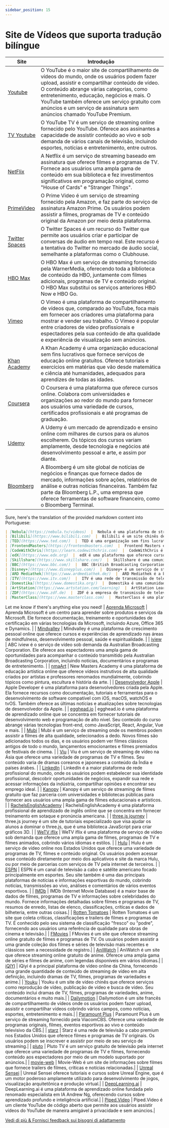 ```yaml
---
sidebar_position: 15
---
```


# Site de Vídeos que suporta tradução bilíngue

| Site  | Introdução |
|-------|------------|
| [Youtube](https://www.youtube.com)  |  O YouTube é o maior site de compartilhamento de vídeos do mundo, onde os usuários podem fazer upload, assistir e compartilhar conteúdo de vídeo. O conteúdo abrange várias categorias, como entretenimento, educação, negócios e mais. O YouTube também oferece um serviço gratuito com anúncios e um serviço de assinatura sem anúncios chamado YouTube Premium.|
| [TV Youtube](https://tv.youtube.com)  |  O YouTube TV é um serviço de streaming online fornecido pelo YouTube. Oferece aos assinantes a capacidade de assistir conteúdo ao vivo e sob demanda de vários canais de televisão, incluindo esportes, notícias e entretenimento, entre outros.|
| [NetFlix](https://www.netflix.com)  |  A Netflix é um serviço de streaming baseado em assinatura que oferece filmes e programas de TV. Fornece aos usuários uma ampla gama de conteúdo em sua biblioteca e fez investimentos significativos em programação original, como "House of Cards" e "Stranger Things".|
| [PrimeVideo](https://www.primevideo.com)  |  O Prime Video é um serviço de streaming fornecido pela Amazon, e faz parte do serviço de assinatura Amazon Prime. Os usuários podem assistir a filmes, programas de TV e conteúdo original da Amazon por meio desta plataforma.|
| [Twitter Spaces](https://twitter.com)  |  O Twitter Spaces é um recurso do Twitter que permite aos usuários criar e participar de conversas de áudio em tempo real. Este recurso é a tentativa do Twitter no mercado de áudio social, semelhante a plataformas como o Clubhouse.|
| [HBO Max](https://play.max.com)  |  O HBO Max é um serviço de streaming fornecido pela WarnerMedia, oferecendo toda a biblioteca de conteúdo da HBO, juntamente com filmes adicionais, programas de TV e conteúdo original. O HBO Max substitui os serviços anteriores HBO Now e HBO Go.|
| [Vimeo](https://vimeo.com/watch)  |  O Vimeo é uma plataforma de compartilhamento de vídeos que, comparado ao YouTube, foca mais em fornecer aos criadores uma plataforma para mostrar e vender seu trabalho. O Vimeo é popular entre criadores de vídeo profissionais e espectadores pela sua conteúdo de alta qualidade e experiência de visualização sem anúncios.|
| [Khan Academy](https://www.khanacademy.org/)  |  A Khan Academy é uma organização educacional sem fins lucrativos que fornece serviços de educação online gratuitos. Oferece tutoriais e exercícios em matérias que vão desde matemática e ciência até humanidades, adequados para aprendizes de todas as idades.|
| [Coursera](https://www.coursera.org/)  |  O Coursera é uma plataforma que oferece cursos online. Colabora com universidades e organizações ao redor do mundo para fornecer aos usuários uma variedade de cursos, certificados profissionais e até programas de graduação.|
| [Udemy](https://www.udemy.com/)  |  A Udemy é um mercado de aprendizado e ensino online com milhares de cursos para os alunos escolherem. Os tópicos dos cursos variam amplamente, desde tecnologia e negócios até desenvolvimento pessoal e arte, e assim por diante.|
| [Bloomberg](https://www.bloomberg.com)  |  A Bloomberg é um site global de notícias de negócios e finanças que fornece dados de mercado, informações sobre ações, relatórios de análise e outras notícias financeiras. Também faz parte da Bloomberg L.P., uma empresa que oferece ferramentas de software financeiro, como o Bloomberg Terminal.|
Sure, here's the translation of the provided markdown content into Portuguese:

```markdown
| [Nebula](https://nebula.tv/videos)  |  Nebula é uma plataforma de streaming operada por criadores que oferece conteúdo de vídeo exclusivo, incluindo educação, tecnologia e entretenimento. Frequentemente, permite que criadores de conteúdo experimentem e lancem conteúdo sem restrições de anunciantes.|
| [Bilibili](https://www.bilibili.com)  |  Bilibili é um site chinês de compartilhamento de vídeos amplamente utilizado para compartilhar conteúdo relacionado à cultura ACG (anime, quadrinhos, jogos). Além de vídeos, o Bilibili também oferece transmissão ao vivo, jogos para celular e outros serviços.|
| [TED](https://www.ted.com/)  |  TED é uma organização sem fins lucrativos conhecida por sua série de palestras TED Talks. Essas palestras são tipicamente curtas, provocantes e cobrem uma ampla gama de tópicos, incluindo tecnologia, entretenimento, design e questões globais mais amplas.|
| [FrontendMasters](https://frontendmasters.com)  |  Frontend Masters é uma plataforma de aprendizado online que se concentra em habilidades de desenvolvimento frontend, oferecendo cursos aprofundados sobre JavaScript, CSS e HTML, bem como seminários sobre as últimas tecnologias frontend.|
| [CodeWithChris](https://learn.codewithchris.com)  |  CodeWithChris é uma plataforma de aprendizado focada no desenvolvimento para iOS, fornecendo tutoriais e cursos adequados para iniciantes aprenderem Swift e desenvolvimento para iOS construindo aplicativos.|
| [edX](https://www.edx.org)  |  edX é uma plataforma que oferece cursos online de nível universitário, co-fundada pela Universidade de Harvard e pelo Instituto de Tecnologia de Massachusetts. Fornece cursos gratuitos e pagos de universidades e instituições ao redor do mundo.|
| [Skillshare](https://www.skillshare.com/)  |  Skillshare é uma comunidade de aprendizado online que oferece cursos para indivíduos criativos e curiosos. Os tópicos dos cursos incluem ilustração, design, fotografia, vídeo, programação, marketing e mais.|
| [BBC](https://www.bbc.com/)  |  BBC (British Broadcasting Corporation) é a empresa de radiodifusão de serviço público do Reino Unido, fornecendo uma ampla gama de conteúdo de notícias, educacional e de entretenimento. O site da BBC é um portal abrangente que cobre notícias, esportes, clima, programas de televisão e mais.|
| [Disney+](https://www.disneyplus.com/)  |  Disney+ é um serviço de streaming lançado pela Disney, oferecendo filmes e programas de TV da Disney, Pixar, Marvel, Star Wars e National Geographic. É uma fonte primária de conteúdo familiar e oferece uma ampla gama de clássicos da Disney e novos lançamentos.|
| [ARD Mediathek](https://www.ardmediathek.de/)  |  ARD Mediathek é a biblioteca de mídia online do radiodifusor público regional alemão ARD. Oferece uma ampla gama de conteúdo sob demanda de vários programas de televisão e rádio da ARD, incluindo notícias, esportes, documentários e programas de entretenimento.|
| [ITV](https://www.itv.com/)  |  ITV é uma rede de transmissão de televisão gratuita no Reino Unido. Em sua plataforma online, os espectadores podem assistir transmissões de televisão ao vivo dos canais ITV ou recuperar diversos programas, séries e filmes exibidos na ITV.|
| [Domestika](https://www.domestika.org/)  |  Domestika é uma comunidade de conhecimento online e plataforma de aprendizado para profissionais criativos. Oferece uma variedade de cursos ministrados por profissionais da indústria, cobrindo campos como ilustração, fotografia, design, marketing e mais.|
| [ArtStation](https://www.artstation.com/learning)  |  ArtStation Learning é parte da plataforma ArtStation, que é uma plataforma para mostrar o trabalho de artistas nas indústrias de jogos, cinema, mídia e entretenimento. ArtStation Learning fornece conteúdo educacional para artistas na forma de tutoriais em vídeo, cobrindo vários tópicos como pintura digital e modelagem 3D.|
| [ZDF](https://www.zdf.de)  |  ZDF é a empresa de transmissão de televisão pública da Alemanha. Sua biblioteca de mídia online oferece acesso a uma variedade de programas, incluindo transmissões ao vivo e conteúdo sob demanda, como notícias, documentários, séries e programas culturais.|
| [MasterClass](https://www.masterclass.com)  |  MasterClass é uma plataforma de aprendizado online onde os alunos podem acessar tutoriais e palestras gravadas por especialistas em vários campos, como culinária, artes cênicas, escrita, esportes e mais. Seus cursos são renomados por seu alto valor de produção e instrutores celebridades.|
```

Let me know if there's anything else you need!
| [Aprenda Microsoft](https://learn.microsoft.com) | Aprenda Microsoft é um centro para aprender sobre produtos e serviços da Microsoft. Ele fornece documentação, treinamento e oportunidades de certificação em várias tecnologias da Microsoft, incluindo Azure, Office 365 e Dynamics. |
| [Mindvalley](https://home.mindvalley.com) | Mindvalley é uma plataforma de crescimento pessoal online que oferece cursos e experiências de aprendizado nas áreas de mindfulness, desenvolvimento pessoal, saúde e espiritualidade. |
| [iview](https://iview.abc.net.au/) | ABC iview é o serviço de vídeo sob demanda da Australian Broadcasting Corporation. Ele oferece aos espectadores uma ampla gama de oportunidades para acompanhar o conteúdo transmitido pela Australian Broadcasting Corporation, incluindo notícias, documentários e programas de entretenimento. |
| [nmaArt](https://www.nma.art/) | New Masters Academy é uma plataforma de educação artística online que oferece vídeos instrutivos de alta qualidade criados por artistas e professores renomados mundialmente, cobrindo tópicos como pintura, escultura e história da arte. |
| [Desenvolvedor Apple](https://developer.apple.com) | Apple Developer é uma plataforma para desenvolvedores criada pela Apple. Ela fornece recursos como documentação, tutoriais e ferramentas para o desenvolvimento de software compatível com iOS, macOS, watchOS e tvOS. Também oferece as últimas notícias e atualizações sobre tecnologias de desenvolvedor da Apple. |
| [egghead.io](https://egghead.io/) | egghead.io é uma plataforma de aprendizado online que se concentra em fornecer tutoriais de desenvolvimento web e programação de alto nível. Seu conteúdo do curso abrange várias tecnologias front-end, como JavaScript, React, Angular, Vue e mais. |
| [Mubi](https://mubi.com/) | Mubi é um serviço de streaming onde os membros podem assistir a filmes de alta qualidade, selecionados a dedo. Novos filmes são adicionados todos os dias, e os usuários podem ver filmes clássicos antigos de todo o mundo, lançamentos emocionantes e filmes premiados de festivais de cinema. |
| [Viu](https://www.viu.com/) | Viu é um serviço de streaming de vídeo na Ásia que oferece uma variedade de programas de TV e filmes. Seu conteúdo varia de dramas coreanos e japoneses a conteúdo da Índia e países árabes. |
| [LinkedIn](https://cn.linkedin.com/) | LinkedIn é a maior plataforma de rede profissional do mundo, onde os usuários podem estabelecer sua identidade profissional, descobrir oportunidades de negócios, expandir sua rede e acessar informações da indústria, compartilhar opiniões e encontrar seu emprego ideal. |
| [Kanopy](https://www.kanopy.com/) | Kanopy é um serviço de streaming de filmes gratuito que faz parceria com universidades e bibliotecas públicas para fornecer aos usuários uma ampla gama de filmes educacionais e artísticos. |
| [RachelsEnglishAcademy](https://www.rachelsenglishacademy.com/) | RachelsEnglishAcademy é uma plataforma profissional de aprendizado de inglês online que se concentra em fornecer treinamento em sotaque e pronúncia americana. |
| [three.js journey](https://threejs-journey.com/) | three.js journey é um site de tutoriais especializado que visa ajudar os alunos a dominar o three.js, que é uma biblioteca JavaScript para criar gráficos 3D. |
| [WeTV iflix](https://www.iflix.com/) | WeTV iflix é uma plataforma de serviço de vídeo sob demanda que oferece uma ampla gama de filmes, programas de TV e filmes animados, cobrindo vários idiomas e estilos. |
| [Hulu](https://www.hulu.com/) | Hulu é um serviço de vídeo online nos Estados Unidos que oferece uma variedade de programas de TV, filmes e conteúdo original. Os usuários podem acessar esse conteúdo diretamente por meio dos aplicativos e site da marca Hulu, ou por meio de parcerias com serviços de TV pela internet de terceiros. |
| [ESPN](https://www.espn.com/) | ESPN é um canal de televisão a cabo e satélite americano focado principalmente em esportes. Seu site também é uma das principais plataformas de notícias e informações esportivas do mundo, cobrindo notícias, transmissões ao vivo, análises e comentários de vários eventos esportivos. |
| [IMDb](https://www.imdb.com/)  |  IMDb (Internet Movie Database) é a maior base de dados de filmes, programas de TV e informações sobre celebridades do mundo. Fornece informações detalhadas sobre filmes e programas de TV, resumos de enredo, listas de elenco, classificações, críticas e dados de bilheteria, entre outras coisas.|
| [Rotten Tomatoes](https://www.rottentomatoes.com/)  |  Rotten Tomatoes é um site que coleta críticas, classificações e trailers de filmes e programas de TV. É conhecido pelo seu sistema de classificação "fresco" ou "podre", fornecendo aos usuários uma referência de qualidade para obras de cinema e televisão.|
| [FMovies](https://fmoviesz.to/)  |  FMovies é um site que oferece streaming online gratuito de filmes e programas de TV. Os usuários podem assistir a uma grande coleção dos filmes e séries de televisão mais recentes e clássicos sem a necessidade de registro.|
| [AniWatch](https://aniwatch.to/)  |  AniWatch é um site que oferece streaming online gratuito de anime. Oferece uma ampla gama de séries e filmes de anime, com legendas disponíveis em vários idiomas.|
| [iQIYI](https://www.iq.com/)  |  iQiyi é a principal plataforma de vídeo online da China, fornecendo uma grande quantidade de conteúdo de streaming de vídeo em alta definição, incluindo dramas de TV, filmes, programas de variedades e anime.|
| [Youku](https://www.youku.tv/)  |  Youku é um site de vídeo chinês que oferece serviços como reprodução de vídeo, publicação de vídeo e busca de vídeo. Seu conteúdo inclui dramas de TV, filmes, programas de variedades, anime, documentários e muito mais.|
| [Dailymotion](https://www.dailymotion.com/)  |  Dailymotion é um site francês de compartilhamento de vídeos onde os usuários podem fazer upload, assistir e compartilhar vídeos cobrindo vários campos, como notícias, esportes, entretenimento e mais.|
| [Paramount Plus](https://www.paramountplus.com/)  |  Paramount Plus é um serviço de streaming fornecido pela ViacomCBS. Oferece uma variedade de programas originais, filmes, eventos esportivos ao vivo e conteúdo televisivo da CBS.|
| [starz](https://www.starz.com/)  |  Starz é uma rede de televisão a cabo premium nos Estados Unidos que oferece filmes e programas de TV originais. Os usuários podem se inscrever e assistir por meio de seu serviço de streaming.|
| [pluto](https://pluto.tv/)  |  Pluto TV é um serviço gratuito de televisão pela internet que oferece uma variedade de programas de TV e filmes, fornecendo conteúdo aos espectadores por meio de um modelo suportado por anúncios.|
| [movie-web](https://movie-web.app/)  |  Movie-Web é um site de informações sobre filmes que fornece trailers de filmes, críticas e notícias relacionadas.|
| [Unreal Sensei](https://www.unrealsenseiacademy.com/)  |  Unreal Sensei oferece tutoriais e cursos sobre Unreal Engine, que é um motor poderoso amplamente utilizado para desenvolvimento de jogos, visualização arquitetônica e produção virtual.|
| [DeepLearning.ai](https://learn.deeplearning.ai)  |  DeepLearning.ai é uma plataforma de aprendizado online fundada pelo renomado especialista em IA Andrew Ng, oferecendo cursos sobre aprendizado profundo e inteligência artificial.|
| [Piped.Video](https://piped.video/)  |  Piped.Video é um cliente YouTube de código aberto que permite aos usuários assistir vídeos do YouTube de maneira amigável à privacidade e sem anúncios.|

[Vedi di più & Fornisci feedback sui bisogni di adattamento](https://github.com/immersive-translate/immersive-translate/issues/1179)
